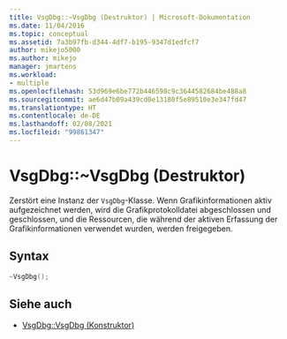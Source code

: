 ```yaml
---
title: VsgDbg::~VsgDbg (Destruktor) | Microsoft-Dokumentation
ms.date: 11/04/2016
ms.topic: conceptual
ms.assetid: 7a3b97fb-d344-4df7-b195-9347d1edfcf7
author: mikejo5000
ms.author: mikejo
manager: jmartens
ms.workload:
- multiple
ms.openlocfilehash: 53d969e6be772b446598c9c3644582684be488a8
ms.sourcegitcommit: ae6d47b09a439cd0e13180f5e89510e3e347fd47
ms.translationtype: HT
ms.contentlocale: de-DE
ms.lasthandoff: 02/08/2021
ms.locfileid: "99861347"
---
```

# <a name="vsgdbgvsgdbg-destructor"></a>VsgDbg::~VsgDbg (Destruktor)
Zerstört eine Instanz der `VsgDbg`-Klasse. Wenn Grafikinformationen aktiv aufgezeichnet werden, wird die Grafikprotokolldatei abgeschlossen und geschlossen, und die Ressourcen, die während der aktiven Erfassung der Grafikinformationen verwendet wurden, werden freigegeben.

## <a name="syntax"></a>Syntax

```C++
~VsgDbg();
```

## <a name="see-also"></a>Siehe auch
- [VsgDbg::VsgDbg (Konstruktor)](vsgdbg-vsgdbg-constructor.md)